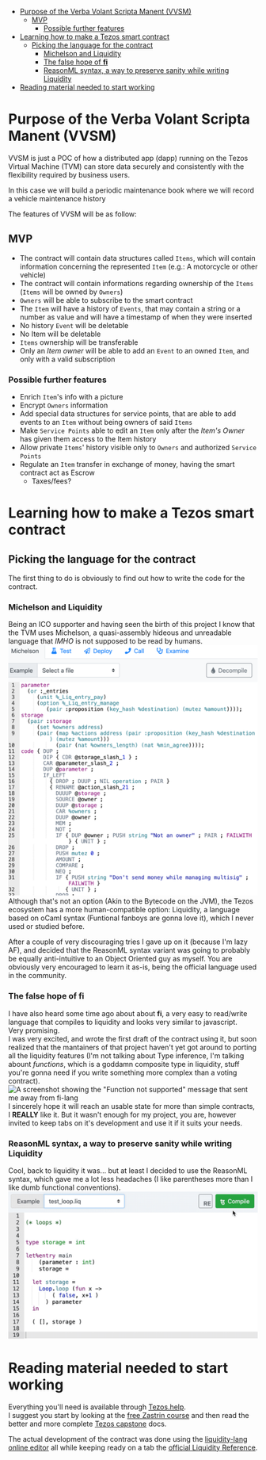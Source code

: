 - [Purpose of the Verba Volant Scripta Manent (VVSM)](#purpose-of-the-verba-volant-scripta-manent-vvsm)
  - [MVP](#mvp)
    - [Possible further features](#possible-further-features)
- [Learning how to make a Tezos smart contract](#learning-how-to-make-a-tezos-smart-contract)
  - [Picking the language for the contract](#picking-the-language-for-the-contract)
    - [Michelson and Liquidity](#michelson-and-liquidity)
    - [The false hope of **fi**](#the-false-hope-of-fi)
    - [ReasonML syntax, a way to preserve sanity while writing Liquidity](#reasonml-syntax-a-way-to-preserve-sanity-while-writing-liquidity)
- [Reading material needed to start working](#reading-material-needed-to-start-working)


# Purpose of the Verba Volant Scripta Manent (VVSM)
<a name="#preface"></a>
VVSM is just a POC of how a distributed app (dapp) running on the Tezos Virtual Machine (TVM) can store data securely and consistently with the flexibility required by business users.

In this case we will build a periodic maintenance book where we will record a vehicle maintenance history

The features of VVSM will be as follow:

## MVP
* The contract will contain data structures called `Items`, which will contain information concerning the represented `Item` (e.g.: A motorcycle or other vehicle)
* The contract will contain informations regarding ownership of the `Items` (`Items` will be owned by `Owners`)
* `Owners` will be able to subscribe to the smart contract
* The `Item` will have a history of `Events`, that may contain a string or a number as value and will have a timestamp of when they were inserted
* No history `Event` will be deletable
* No Item will be deletable
* `Items` ownership will be transferable
* Only an _Item owner_ will be able to add an `Event` to an owned `Item`, and only with a valid subscription

### Possible further features
* Enrich `Item`'s info with a picture
* Encrypt `Owners` information
* Add special data structures for service points, that are able to add events to an `Item` without being owners of said `Items`
* Make `Service Points` able to edit an `Item` only after the _Item's Owner_ has given them access to the Item history
* Allow private `Items`' history visible only to `Owners` and authorized `Service Points`
* Regulate an `Item` transfer in exchange of money, having the smart contract act as Escrow
  * Taxes/fees?

# Learning how to make a Tezos smart contract
## Picking the language for the contract
The first thing to do is obviously to find out how to write the code for the contract.

### Michelson and Liquidity
Being an ICO supporter and having seen the birth of this project I know that the TVM uses Michelson, a quasi-assembly hideous and unreadable language that *IMHO* is not supposed to be read by humans.
![A screenshot showing the Michelson language](./media/michelson.png "I mean, look at it, it's literally unusable")  
Although that's not an option (Akin to the Bytecode on the JVM), the Tezos ecosystem has a more human-compatible option: Liquidity, a language based on oCaml syntax (Funtional fanboys are gonna love it), which I never used or studied before.

After a couple of very discouraging tries I gave up on it (because I'm lazy AF), and decided that the ReasonML syntax variant was going to probably be equally anti-intuitive to an Object Oriented guy as myself.
You are obviously very encouraged to learn it as-is, being the official language used in the community.

### The false hope of **fi**
I have also heard some time ago about about **fi**, a very easy to read/write  language that compiles to liquidity and looks very similar to javascript.  
Very promising.  
I was very excited, and wrote the first draft of the contract using it, but soon realized that the mantainers of that project haven't yet got around to porting all the liquidity features (I'm not talking about Type inference, I'm talking abount *functions*, which is a goddamn composite type in liquidity, stuff you're gonna need if you write something more complex than a voting contract).
![A screenshot showing the "Function not supported" message that sent me away from fi-lang](./media/function-not-supported.png "\"Function not supported\", the reason I switched to Reason /jk")
I sincerely hope it will reach an usable state for more than simple contracts, I **REALLY** like it. But it wasn't enough for my project, you are, however invited to keep tabs on it's development and use it if it suits your needs.

### ReasonML syntax, a way to preserve sanity while writing Liquidity
Cool, back to liquidity it was... but at least I decided to use the ReasonML syntax, which gave me a lot less headaches (I like parentheses more than I like dumb functional conventions).
![A gif showing the difference between pure Liquidity and ReasonMl](./media/reason-ml.gif "Shorter, clearer, even the comments are akin to the rest of the languages I used")

# Reading material needed to start working
Everything you'll need is available through [Tezos.help](https://www.tezos.help/).  
I suggest you start by looking at the [free Zastrin course](https://www.zastrin.com/courses/simple-tezos-dapp/lessons/1-3) and then read the better and more complete [Tezos capstone](https://tezoscapstone.com/) docs.

The actual development of the contract was done using the [liquidity-lang online editor](http://www.liquidity-lang.org/edit/) all while keeping ready on a tab the [official Liquidity Reference](http://www.liquidity-lang.org/edit/doc/reference/liquidity.html#).
